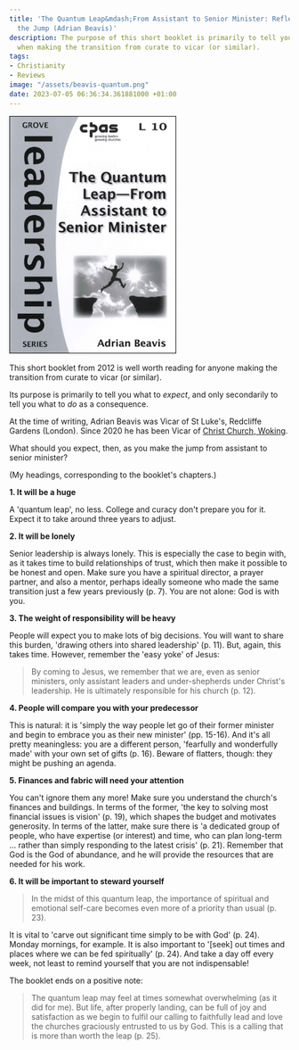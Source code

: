 ```yaml
---
title: 'The Quantum Leap&mdash;From Assistant to Senior Minister: Reflections on Navigating
  the Jump (Adrian Beavis)'
description: The purpose of this short booklet is primarily to tell you what to expect
  when making the transition from curate to vicar (or similar).
tags:
- Christianity
- Reviews
image: "/assets/beavis-quantum.png"
date: 2023-07-05 06:36:34.361881000 +01:00
---
```

[<img alt="The Quantum Leap&mdash;From Assistant to Senior Minister: Reflections on Navigating the Jump, by Adrian Beavis" src="/assets/beavis-quantum.png" class="alignright" />](https://grovebooks.co.uk/products/l-10-the-quantum-leap-from-assistant-to-senior-minister-reflections-on-navigating-the-jump "The Quantum Leap&mdash;From Assistant to Senior Minister: Reflections on Navigating the Jump, by Adrian Beavis")

This short booklet from 2012 is well worth reading for anyone making the transition from curate to vicar (or similar).

Its purpose is primarily to tell you what to _expect_, and only secondarily to tell you what to _do_ as a consequence.

At the time of writing, Adrian Beavis was Vicar of St Luke's, Redcliffe Gardens (London). Since 2020 he has been Vicar of [Christ Church, Woking](https://www.ccwoking.org/our-team).

What should you expect, then, as you make the jump from assistant to senior minister?

(My headings, corresponding to the booklet's chapters.)

**1. It will be a huge**

A 'quantum leap', no less. College and curacy don't prepare you for it. Expect it to take around three years to adjust.

**2. It will be lonely**

Senior leadership is always lonely. This is especially the case to begin with, as it takes time to build relationships of trust, which then make it possible to be honest and open. Make sure you have a spiritual director, a prayer partner, and also a mentor, perhaps ideally someone who made the same transition just a few years previously (p. 7). You are not alone: God is with you.

**3. The weight of responsibility will be heavy**

People will expect you to make lots of big decisions. You will want to share this burden, 'drawing others into shared leadership' (p. 11). But, again, this takes time. However, remember the 'easy yoke' of Jesus:

> By coming to Jesus, we remember that we are, even as senior ministers, only assistant leaders and under-shepherds under Christ's leadership. He is ultimately responsible for his church (p. 12).

**4. People will compare you with your predecessor**

This is natural: it is 'simply the way people let go of their former minister and begin to embrace you as their new minister' (pp. 15-16). And it's all pretty meaningless: you are a different person, 'fearfully and wonderfully made' with your own set of gifts (p. 16). Beware of flatters, though: they might be pushing an agenda.

**5. Finances and fabric will need your attention**

You can't ignore them any more! Make sure you understand the church's finances and buildings. In terms of the former, 'the key to solving most financial issues is vision' (p. 19), which shapes the budget and motivates generosity. In terms of the latter, make sure there is 'a dedicated group of people, who have expertise (or interest) and time, who can plan long-term ... rather than simply responding to the latest crisis' (p. 21). Remember that God is the God of abundance, and he will provide the resources that are needed for his work.

**6. It will be important to steward yourself**

> In the midst of this quantum leap, the importance of spiritual and emotional self-care becomes even more of a priority than usual (p. 23).

It is vital to 'carve out significant time simply to be with God' (p. 24). Monday mornings, for example. It is also important to '[seek] out times and places where we can be fed spiritually' (p. 24). And take a day off every week, not least to remind yourself that you are not indispensable!

The booklet ends on a positive note:

> The quantum leap may feel at times somewhat overwhelming (as it did for me). But life, after properly landing, can be full of joy and satisfaction as we begin to fulfil our calling to faithfully lead and love the churches graciously entrusted to us by God. This is a calling that is more than worth the leap (p. 25).

